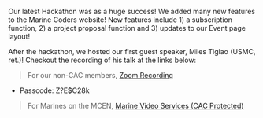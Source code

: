 Our latest Hackathon was as a huge success!  We added many new features to the Marine Coders website! New features include 1) a subscription function, 2) a project proposal function and 3) updates to our Event page layout!

After the hackathon, we hosted our first guest speaker, Miles Tiglao (USMC, ret.)!  Checkout the recording of his talk at the links below:

> For our non-CAC members, [Zoom Recording](https://us02web.zoom.us/rec/share/8qntZYHsw4H1xkvCFS6YfwuYNu9eweyhi22OUYHwsQJwbFywtCqadBkYzQ_0nsFY.Szee4QhLQhLRYIGP)
* Passcode: Z?E$C28k

> For Marines on the MCEN, [Marine Video Services (CAC Protected)](https://www.marinenet.usmc.mil/mvs/Channel/Home.aspx?Id=1126)
